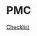 # PMC

[Checklist](PMC%201d7e9fe5f2ac4980a033a1a7f4c42db2/Checklist%20e0f68531790648158a465d34d16e4dd9.md)
